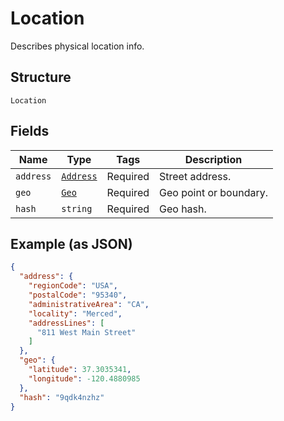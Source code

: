 
# Location

Describes physical location info.

## Structure

`Location`

## Fields

| Name | Type | Tags | Description |
|  --- | --- | --- | --- |
| `address` | [`Address`](/doc/models/address.md) | Required | Street address. |
| `geo` | [`Geo`](/doc/models/geo.md) | Required | Geo point or boundary. |
| `hash` | `string` | Required | Geo hash. |

## Example (as JSON)

```json
{
  "address": {
    "regionCode": "USA",
    "postalCode": "95340",
    "administrativeArea": "CA",
    "locality": "Merced",
    "addressLines": [
      "811 West Main Street"
    ]
  },
  "geo": {
    "latitude": 37.3035341,
    "longitude": -120.4880985
  },
  "hash": "9qdk4nzhz"
}
```

